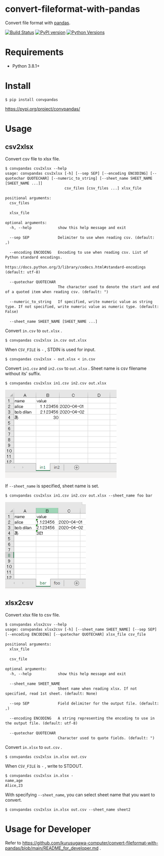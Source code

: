 # convert-fileformat-with-pandas
Convert file format with [pandas](https://pandas.pydata.org/).

[![Build Status](https://travis-ci.org/kurusugawa-computer/convpandas.svg?branch=main)](https://travis-ci.org/kurusugawa-computer/convpandas)
[![PyPI version](https://badge.fury.io/py/convpandas.svg)](https://badge.fury.io/py/convpandas)
[![Python Versions](https://img.shields.io/pypi/pyversions/convpandas.svg)](https://pypi.org/project/convpandas/)

# Requirements
* Python 3.8.1+

# Install

```
$ pip install convpandas
```

https://pypi.org/project/convpandas/


# Usage

## csv2xlsx
Convert csv file to xlsx file.

```
$ convpandas csv2xlsx --help
usage: convpandas csv2xlsx [-h] [--sep SEP] [--encoding ENCODING] [--quotechar QUOTECHAR] [--numeric_to_string] [--sheet_name SHEET_NAME [SHEET_NAME ...]]
                           csv_files [csv_files ...] xlsx_file

positional arguments:
  csv_files

  xlsx_file

optional arguments:
  -h, --help            show this help message and exit

  --sep SEP             Delimiter to use when reading csv. (default: ,)

  --encoding ENCODING   Encoding to use when reading csv. List of Python standard encodings.
                        https://docs.python.org/3/library/codecs.html#standard-encodings (default: utf-8)

  --quotechar QUOTECHAR
                        The character used to denote the start and end of a quoted item when reading csv. (default: ")

  --numeric_to_string   If specified, write numeric value as string type. If not specified, write numeric value as numeric type. (default: False)

  --sheet_name SHEET_NAME [SHEET_NAME ...]
```


Convert `in.csv` to `out.xlsx` .

```
$ convpandas csv2xlsx in.csv out.xlsx
```


When `CSV_FILE` is `-` , STDIN is used for input. 

```
$ convpandas csv2xlsx - out.xlsx < in.csv
```

Convert `in1.csv` and `in2.csv` to `out.xlsx` . Sheet name is csv filename without its' suffix.  

```
$ convpandas csv2xlsx in1.csv in2.csv out.xlsx
```

![](docs/img/output_xlsx_file_from_multiple_csv.png)

If `--sheet_name` is specified, sheet name is set.

```
$ convpandas csv2xlsx in1.csv in2.csv out.xlsx --sheet_name foo bar
```

![](docs/img/output_xlsx_file_from_multiple_csv2.png)

## xlsx2csv
Convert xlsx file to csv file.

```
$ convpandas xlsx2csv --help
usage: convpandas xlsx2csv [-h] [--sheet_name SHEET_NAME] [--sep SEP] [--encoding ENCODING] [--quotechar QUOTECHAR] xlsx_file csv_file

positional arguments:
  xlsx_file

  csv_file

optional arguments:
  -h, --help            show this help message and exit

  --sheet_name SHEET_NAME
                        Sheet name when reading xlsx. If not specified, read 1st sheet. (default: None)

  --sep SEP             Field delimiter for the output file. (default: ,)

  --encoding ENCODING   A string representing the encoding to use in the output file. (default: utf-8)

  --quotechar QUOTECHAR
                        Character used to quote fields. (default: ")
```


Convert `in.xlsx` to `out.csv` .

```
$ convpandas csv2xlsx in.xlsx out.csv
```


When `CSV_FILE` is `-` , write to STDOUT. 

```
$ convpandas csv2xlsx in.xlsx -
name,age
Alice,23
```

With specifying `--sheet_name`, you can select sheet name that you want to convert.

```
$ convpandas csv2xlsx in.xlsx out.csv --sheet_name sheet2
```


# Usage for Developer
Refer to https://github.com/kurusugawa-computer/convert-fileformat-with-pandas/blob/main/README_for_developer.md .
